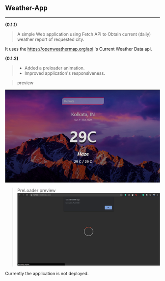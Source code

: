 ## Weather-App

---

**(0.1.1)**

> A simple Web application using Fetch API to Obtain current (daily) weather report of requested city.

It uses the https://openweathermap.org/api 's Current Weather Data api.

**(0.1.2)**

> - Added a preloader animation.
> - Improved application's responsiveness.

> preview

![app-preview](./assets/preview-image.png)

> PreLoader preview
> ![app-preloader](./assets/preview-loaderimage.png)

Currently the application is not deployed.
